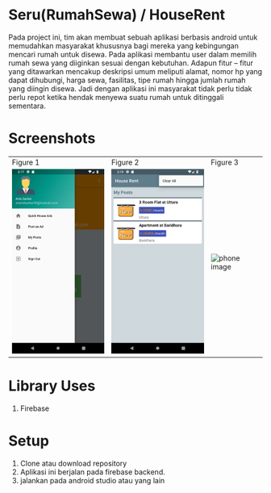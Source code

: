 # Seru(RumahSewa) / HouseRent

Pada project ini, tim akan membuat sebuah aplikasi berbasis android untuk memudahkan masyarakat khususnya bagi mereka yang kebingungan mencari rumah untuk disewa. Pada aplikasi membantu user dalam memilih rumah sewa yang diiginkan sesuai dengan kebutuhan. Adapun fitur – fitur yang ditawarkan mencakup deskripsi umum meliputi alamat, nomor hp yang dapat dihubungi, harga sewa, fasilitas, tipe rumah hingga jumlah rumah yang diingin disewa. Jadi dengan aplikasi ini masyarakat tidak perlu tidak perlu repot ketika hendak menyewa suatu rumah untuk ditinggali sementara.

# Screenshots
<table>
  <tr>
    <td>Figure 1</td>
    <td>Figure 2</td>
    <td>Figure 3</td>
  </tr>
  <tr>
    <td><img src="/doc/img1.png" alt="phone image" width="200px" /></td>
    <td><img src="/doc/img2.png" alt="phone image" width="200px" /></td>
    <td><img src="/doc/img3.png" alt="phone image" width="200px" /></td>
  </tr>
</table>

# Library Uses

1. Firebase

# Setup

1. Clone atau download  repository
2. Aplikasi ini berjalan pada firebase backend. 
3. jalankan pada android studio atau yang lain
